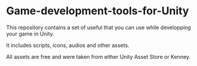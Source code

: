 # Game-development-tools-for-Unity

This repository contains a set of useful that you can use while developping your game in Unity.

It includes scripts, icons, audios and other assets.

All assets are free and were taken from either Unity Asset Store or Kenney.
